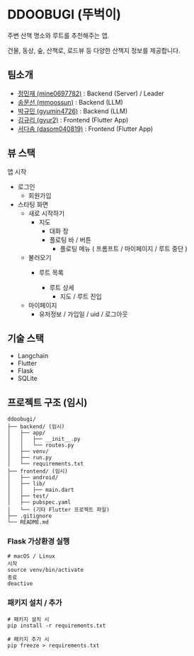 # DDOOBUGI (뚜벅이)

주변 산책 명소와 루트를 추천해주는 앱.

건물, 동상, 숲, 산책로, 로드뷰 등 다양한 산책지 정보를 제공합니다.

## 팀소개

* [정민재 (mine0697782)](https://github.com/mine0697782) : Backend (Server) / Leader
* [송문선 (mmoossun)](https://github.com/mmoossun) : Backend (LLM)
* [박규민 (gyumin4726)](https://github.com/gyumin4726) : Backend (LLM)
* [김규리 (gyur2)](https://github.com/gyur2) : Frontend (Flutter App)
* [서다솜 (dasom040819)](https://github.com/dasom040819) : Frontend (Flutter App)

## 뷰 스택

앱 시작

* 로그인
  * 회원가입
* 스타팅 화면
  * 새로 시작하기
    * 지도
      * 대화 창
      * 플로팅 바 / 버튼
        * 플로팅 메뉴 ( 프롬프트 / 마이페이지 / 루트 중단 )
  * 불러오기
    * 루트 목록

      * 루트 상세
        * 지도 / 루트 진입
  * 마이페이지
    * 유저정보 / 가입일 / uid / 로그아웃

## 기술 스택

* Langchain
* Flutter
* Flask
* SQLite

## 프로젝트 구조 (임시)

```
ddoobugi/
├── backend/ (임시)
│   ├── app/
│   │   ├── __init__.py
│   │   └── routes.py
│   ├── venv/
│   ├── run.py
│   └── requirements.txt
├── frontend/ (임시)
│   ├── android/
│   ├── lib/
│   │   ├── main.dart
│   ├── test/
│   ├── pubspec.yaml
│   └── (기타 Flutter 프로젝트 파일)
├── .gitignore
└── README.md
```

### Flask 가상환경 실행

```
# macOS / Linux
시작
source venv/bin/activate
종료
deactive
```

### 패키지 설치 / 추가

```
# 패키지 설치 시
pip install -r requirements.txt

# 패키지 추가 시
pip freeze > requirements.txt
```
